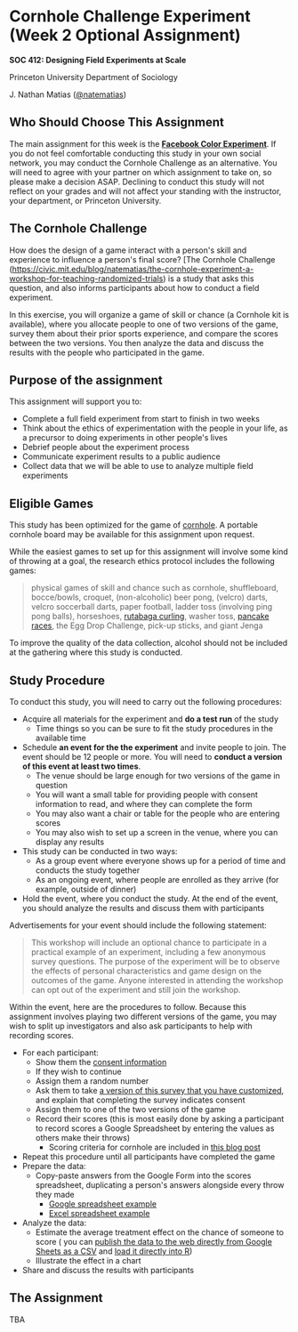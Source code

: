 # Cornhole Challenge Experiment (Week 2 Optional Assignment)

**SOC 412: Designing Field Experiments at Scale**

Princeton University Department of Sociology

J. Nathan Matias ([@natematias](https://twitter.com/natematias))

## Who Should Choose This Assignment
The main assignment for this week is the **[Facebook Color Experiment](../2-facebook-color/)**.  If you do not feel comfortable conducting this study in your own social network, you may conduct the Cornhole Challenge as an alternative. You will need to agree with your partner on which assignment to take on, so please make a decision ASAP. Declining to conduct this study will not reflect on your grades and will not affect your standing with the instructor, your department, or Princeton University.

## The Cornhole Challenge

How does the design of a game interact with a person's skill and experience to influence a person's final score? [The Cornhole Challenge (https://civic.mit.edu/blog/natematias/the-cornhole-experiment-a-workshop-for-teaching-randomized-trials) is a study that asks this question, and also informs participants about how to conduct a field experiment.

In this exercise, you will organize a game of skill or chance (a Cornhole kit is available), where you allocate people to one of two versions of the game, survey them about their prior sports experience, and compare the scores between the two versions. You then analyze the data and discuss the results with the people who participated in the game.

## Purpose of the assignment
This assignment will support you to:

* Complete a full field experiment from start to finish in two weeks
* Think about the ethics of experimentation with the people in your life, as a precursor to doing experiments in other people's lives
* Debrief people about the experiment process
* Communicate experiment results to a public audience
* Collect data that we will be able to use to analyze multiple field experiments

## Eligible Games
This study has been optimized for the game of [cornhole](https://en.wikipedia.org/wiki/Cornhole). A portable cornhole board may be available for this assignment upon request.

While the easiest games to set up for this assignment will involve some kind of throwing at a goal, the research ethics protocol includes the following games: 

> physical games of skill and chance such as cornhole, shuffleboard, bocce/bowls, croquet, (non-alcoholic) beer pong, (velcro) darts, velcro soccerball darts, paper football, ladder toss (involving ping pong balls), horseshoes, [rutabaga curling](http://www.rutabagacurl.com/), washer toss, [pancake races](https://www.youtube.com/watch?v=jxAICVug-54), the Egg Drop Challenge, pick-up sticks, and giant Jenga

To improve the quality of the data collection, alcohol should not be included at the gathering where this study is conducted.

## Study Procedure
To conduct this study, you will need to carry out the following procedures:

* Acquire all materials for the experiment and **do a test run** of the study
  * Time things so you can be sure to fit the study procedures in the available time
* Schedule **an event for the the experiment** and invite people to join. The event should be 12 people or more. You will need to **conduct a version of this event at least two times**.
  * The venue should be large enough for two versions of the game in question
  * You will want a small table for providing people with consent information to read, and where they can complete the form
  * You may also want a chair or table for the people who are entering scores
  * You may also wish to set up a screen in the venue, where you can display any results 
* This study can be conducted in two ways:
  * As a group event where everyone shows up for a period of time and conducts the study together
  * As an ongoing event, where people are enrolled as they arrive (for example, outside of dinner)
* Hold the event, where you conduct the study. At the end of the event, you should analyze the results and discuss them with participants

Advertisements for your event should include the following statement:

> This workshop will include an optional chance to participate in a practical example of an experiment, including a few anonymous survey questions. The purpose of the experiment will be to observe the effects of personal characteristics and game design on the outcomes of the game. Anyone interested in attending the workshop can opt out of the experiment and still join the workshop.

Within the event, here are the procedures to follow. Because this assignment involves playing two different versions of the game, you may wish to split up investigators and also ask participants to help with recording scores.

* For each participant:
  * Show them the [consent information](CONSENT.md) 
  * If they wish to continue
   * Assign them a random number
   * Ask them to take [a version of this survey that you have customized](https://goo.gl/forms/VTmg4HWL58zVWFGn1), and explain that completing the survey indicates consent
  * Assign them to one of the two versions of the game
  * Record their scores (this is most easily done by asking a participant to record scores a Google Spreadsheet by entering the values as others make their throws)
    * Scoring criteria for cornhole are included in [this blog post](https://civic.mit.edu/blog/natematias/the-cornhole-experiment-a-workshop-for-teaching-randomized-trials) 
* Repeat this procedure until all participants have completed the game
* Prepare the data:
  * Copy-paste answers from the Google Form into the scores spreadsheet, duplicating a person's answers alongside every throw they made
    * [Google spreadsheet example](https://docs.google.com/spreadsheets/d/17ZT7xQfjl9XKXt_Ixt6bIVKkW_BocSiqM6lOJj8iJdc/edit?usp=sharing)
    * [Excel spreadsheet example](Cornhole-Challenge-RCT-Example-Spreadsheet.xlsx)
* Analyze the data:
  * Estimate the average treatment effect on the chance of someone to score ( you can [publish the data to the web directly from Google Sheets as a CSV](https://support.google.com/docs/answer/37579?co=GENIE.Platform%3DDesktop&hl=en) and [load it directly into R](https://www.r-bloggers.com/getting-data-from-an-online-source/))
  * Illustrate the effect in a chart
* Share and discuss the results with participants

## The Assignment
TBA


